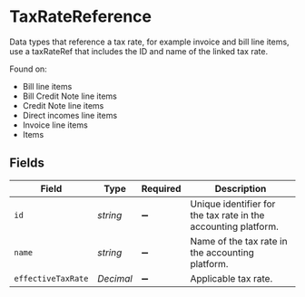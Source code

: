 # TaxRateReference

Data types that reference a tax rate, for example invoice and bill line items, use a taxRateRef that includes the ID and name of the linked tax rate.

Found on:

- Bill line items
- Bill Credit Note line items
- Credit Note line items
- Direct incomes line items
- Invoice line items
- Items


## Fields

| Field                                                          | Type                                                           | Required                                                       | Description                                                    |
| -------------------------------------------------------------- | -------------------------------------------------------------- | -------------------------------------------------------------- | -------------------------------------------------------------- |
| `id`                                                           | *string*                                                       | :heavy_minus_sign:                                             | Unique identifier for the tax rate in the accounting platform. |
| `name`                                                         | *string*                                                       | :heavy_minus_sign:                                             | Name of the tax rate in the accounting platform.               |
| `effectiveTaxRate`                                             | *Decimal*                                                      | :heavy_minus_sign:                                             | Applicable tax rate.                                           |
